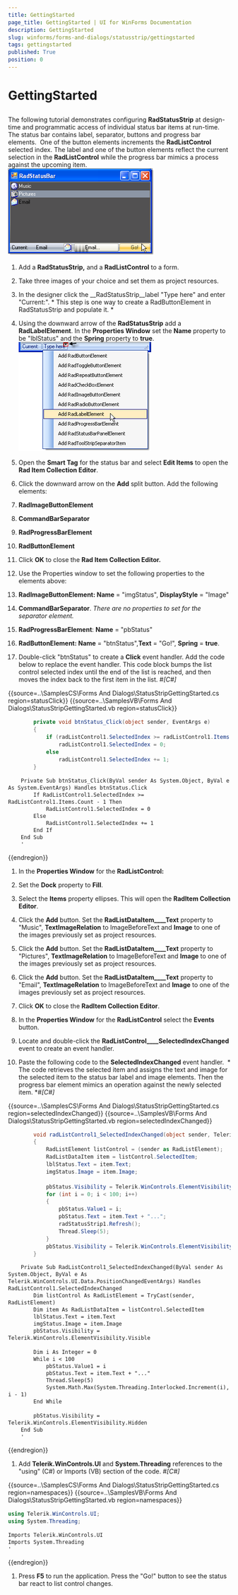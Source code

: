 ```yaml
---
title: GettingStarted
page_title: GettingStarted | UI for WinForms Documentation
description: GettingStarted
slug: winforms/forms-and-dialogs/statusstrip/gettingstarted
tags: gettingstarted
published: True
position: 0
---
```


# GettingStarted



## 

The following tutorial demonstrates configuring __RadStatusStrip__
          at design-time and programmatic access of individual status bar items at run-time.
          The status bar contains label, separator, buttons and progress bar elements. 
          One of the button elements increments the __RadListControl__ selected index.
          The label and one of the button elements reflect the current selection in the
          __RadListControl__ while the progress bar mimics a process
          against the upcoming item.
        ![forms-and-dialogs-statusstrip-getting-started 001](images/forms-and-dialogs-statusstrip-getting-started001.png)

1. Add a __RadStatusStrip,__ and a __RadListControl__ to a form.
            

1. Take three images of your choice and set them as project resources.

1. In the designer click the __RadStatusStrip__label
              "Type here" and enter "Current:". *
                This step is one way to create
                a RadButtonElement in RadStatusStrip and populate it.
              *

1. Using the downward arrow of the __RadStatusStrip__
              add a __RadLabelElement__.
              In the __Properties Window__ set the
              __Name__ property to be "lblStatus" and the
              __Spring__ property to __true__.
            ![forms-and-dialogs-statusstrip-getting-started 002](images/forms-and-dialogs-statusstrip-getting-started002.png)

1. Open the __Smart Tag__ for the status bar and select
              __Edit Items__ to open the __Rad Item Collection Editor__.
            

1. Click the downward arrow on the __Add__ split button.
              Add the following elements:
            

1. __RadImageButtonElement__

1. __CommandBarSeparator__

1. __RadProgressBarElement__

1. __RadButtonElement__

1. Click __OK__ to close the __Rad Item Collection Editor.__

1. Use the Properties window to set the following properties to the elements above:

1. __RadImageButtonElement: Name__ = "imgStatus", __DisplayStyle__ = "Image"
                

1. __CommandBarSeparator__. *There are no properties to set for the separator element.*

1. __RadProgressBarElement__: __Name__ = "pbStatus"
                

1. __RadButtonElement: Name__ = "btnStatus",__Text__ = "Go!", __Spring__ = __true__.
                

1. Double-click "btnStatus" to create a __Click__ event handler.
              Add the code below to replace the event handler. This code block bumps the list control
              selected index until the end of the list is reached, and then moves the index back to the first item in the list.
            #_[C#]_

	



{{source=..\SamplesCS\Forms And Dialogs\StatusStripGettingStarted.cs region=statusClick}} 
{{source=..\SamplesVB\Forms And Dialogs\StatusStripGettingStarted.vb region=statusClick}} 

````C#
        private void btnStatus_Click(object sender, EventArgs e)
        {
            if (radListControl1.SelectedIndex >= radListControl1.Items.Count - 1)
                radListControl1.SelectedIndex = 0;
            else
                radListControl1.SelectedIndex += 1;
        }
````
````VB.NET
    Private Sub btnStatus_Click(ByVal sender As System.Object, ByVal e As System.EventArgs) Handles btnStatus.Click
        If RadListControl1.SelectedIndex >= RadListControl1.Items.Count - 1 Then
            RadListControl1.SelectedIndex = 0
        Else
            RadListControl1.SelectedIndex += 1
        End If
    End Sub
    '
````

{{endregion}} 




1. In the __Properties Window__ for the __RadListControl:__

1. Set the __Dock__ property to __Fill__.
                

1. Select the __Items__ property ellipses.
                  This will open the __RadItem Collection Editor__.
                

1. Click the __Add__ button.
                  Set the __RadListDataItem____Text__
                  property to "Music", __TextImageRelation__ to ImageBeforeText and
                  __Image__ to one of the images previously set as project resources.
                

1. Click the __Add__ button.
                  Set the __RadListDataItem____Text__
                  property to "Pictures", __TextImageRelation__ to ImageBeforeText and
                  __Image__ to one of the images previously set as project resources.
                

1. Click the __Add__ button.
                  Set the __RadListDataItem____Text__
                  property to "Email", __TextImageRelation__ to ImageBeforeText and
                  __Image__ to one of the images previously set as project resources.
                

1. Click __OK__ to close the
                  __RadItem Collection Editor__.
                

1. In the __Properties Window__
              for the __RadListControl__ select the __Events__ button.
            

1. Locate and double-click the __RadListControl____SelectedIndexChanged__ event to create an event handler.
            

1. Paste the following code to the __SelectedIndexChanged__ event handler. 
              *
                The code retrieves the selected item and assigns the text and image for the selected item to the
                status bar label and image elements. Then the progress bar element mimics an operation against
                the newly selected item.
              *#_[C#]_

	



{{source=..\SamplesCS\Forms And Dialogs\StatusStripGettingStarted.cs region=selectedIndexChanged}} 
{{source=..\SamplesVB\Forms And Dialogs\StatusStripGettingStarted.vb region=selectedIndexChanged}} 

````C#
        void radListControl1_SelectedIndexChanged(object sender, Telerik.WinControls.UI.Data.PositionChangedEventArgs e)
        {
            RadListElement listControl = (sender as RadListElement);
            RadListDataItem item = listControl.SelectedItem;
            lblStatus.Text = item.Text;
            imgStatus.Image = item.Image;

            pbStatus.Visibility = Telerik.WinControls.ElementVisibility.Visible;
            for (int i = 0; i < 100; i++)
            {
                pbStatus.Value1 = i;
                pbStatus.Text = item.Text + "...";
                radStatusStrip1.Refresh();
                Thread.Sleep(5);
            }
            pbStatus.Visibility = Telerik.WinControls.ElementVisibility.Collapsed;
        }
````
````VB.NET
    Private Sub RadListControl1_SelectedIndexChanged(ByVal sender As System.Object, ByVal e As Telerik.WinControls.UI.Data.PositionChangedEventArgs) Handles RadListControl1.SelectedIndexChanged
        Dim listControl As RadListElement = TryCast(sender, RadListElement)
        Dim item As RadListDataItem = listControl.SelectedItem
        lblStatus.Text = item.Text
        imgStatus.Image = item.Image
        pbStatus.Visibility = Telerik.WinControls.ElementVisibility.Visible

        Dim i As Integer = 0
        While i < 100
            pbStatus.Value1 = i
            pbStatus.Text = item.Text + "..."
            Thread.Sleep(5)
            System.Math.Max(System.Threading.Interlocked.Increment(i), i - 1)
        End While

        pbStatus.Visibility = Telerik.WinControls.ElementVisibility.Hidden
    End Sub
    '
````

{{endregion}} 




1. Add __Telerik.WinControls.UI__ and __System.Threading__ references to the "using" (C#) or Imports (VB) section of the code.
            #_[C#]_

	



{{source=..\SamplesCS\Forms And Dialogs\StatusStripGettingStarted.cs region=namespaces}} 
{{source=..\SamplesVB\Forms And Dialogs\StatusStripGettingStarted.vb region=namespaces}} 

````C#
using Telerik.WinControls.UI;
using System.Threading;
````
````VB.NET
Imports Telerik.WinControls.UI
Imports System.Threading
'
````

{{endregion}} 




1. Press __F5__ to run the application. Press the "Go!" button to see the status bar react to list control changes.
            
